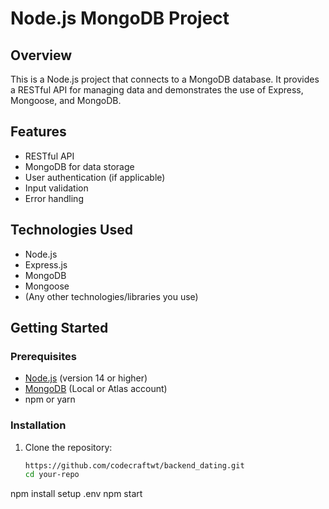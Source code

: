 # Node.js MongoDB Project

## Overview

This is a Node.js project that connects to a MongoDB database. It provides a RESTful API for managing data and demonstrates the use of Express, Mongoose, and MongoDB.

## Features

- RESTful API
- MongoDB for data storage
- User authentication (if applicable)
- Input validation
- Error handling

## Technologies Used

- Node.js
- Express.js
- MongoDB
- Mongoose
- (Any other technologies/libraries you use)

## Getting Started

### Prerequisites

- [Node.js](https://nodejs.org/) (version 14 or higher)
- [MongoDB](https://www.mongodb.com/) (Local or Atlas account)
- npm or yarn

### Installation

1. Clone the repository:

   ```bash
   https://github.com/codecraftwt/backend_dating.git
   cd your-repo
npm install
setup .env
npm start
